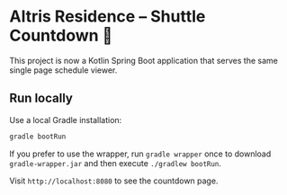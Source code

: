 # Altris Residence – Shuttle Countdown 🚌

This project is now a Kotlin Spring Boot application that serves the same single page schedule viewer.

## Run locally

Use a local Gradle installation:

```bash
gradle bootRun
```

If you prefer to use the wrapper, run `gradle wrapper` once to download
`gradle-wrapper.jar` and then execute `./gradlew bootRun`.

Visit `http://localhost:8080` to see the countdown page.
